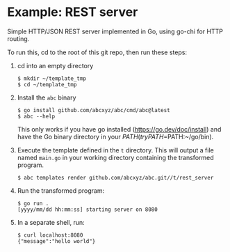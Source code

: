 # Example: REST server

Simple HTTP/JSON REST server implemented in Go, using go-chi for HTTP routing.

To run this, cd to the root of this git repo, then run these steps:

1. cd into an empty directory

    ```shell
    $ mkdir ~/template_tmp
    $ cd ~/template_tmp
    ```

1. Install the `abc` binary

    ```shell
    $ go install github.com/abcxyz/abc/cmd/abc@latest
    $ abc --help
    ```

    This only works if you have go installed (https://go.dev/doc/install) and have the Go binary directory in your $PATH (try PATH=$PATH:~/go/bin).

1. Execute the template defined in the `t` directory.
This will output a file named `main.go` in your working directory containing
the transformed program.

    ```shell
    $ abc templates render github.com/abcxyz/abc.git//t/rest_server
    ```

1. Run the transformed program:

    ```shell
    $ go run .
    [yyyy/mm/dd hh:mm:ss] starting server on 8080
    ```

1. In a separate shell, run:

    ```shell
    $ curl localhost:8080
    {"message":"hello world"}
    ```